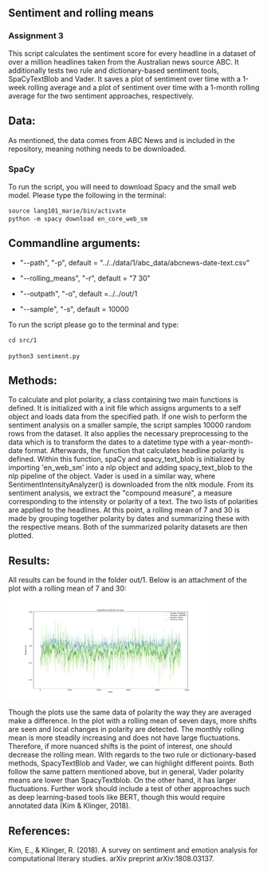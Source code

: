 ## Sentiment and rolling means
### Assignment 3

This script calculates the sentiment score for every headline in a dataset of over a million headlines taken from the Australian news source ABC. It additionally tests two rule and dictionary-based sentiment tools, SpaCyTextBlob and Vader. It saves a plot of sentiment over time with a 1-week rolling average and a plot of sentiment over time with a 1-month rolling average for the two sentiment approaches, respectively.

## Data:
As mentioned, the data comes from ABC News and is included in the repository, meaning nothing needs to be downloaded.
### SpaCy
To run the script, you will need to download Spacy and the small web model. Please type the following in the terminal:

```
source lang101_marie/bin/activate
python -m spacy download en_core_web_sm
```

## Commandline arguments:

- "--path", "-p", default = "../../data/1/abc_data/abcnews-date-text.csv"
    
- "--rolling_means", "-r", default = "7 30"
    
- "--outpath", "-o", default =../../out/1

- "--sample", "-s", default = 10000

To run the script please go to the terminal and type:

```
cd src/1

python3 sentiment.py

```

## Methods: 
To calculate and plot polarity, a class containing two main functions is defined. It is initialized with a init file which assigns arguments to a self object and loads data from the specified path. If one wish to perform the sentiment analysis on a smaller sample, the script samples 10000 random rows from the dataset. It also applies the necessary preprocessing to the data which is to transform the dates to a datetime type with a year-month-date format. Afterwards, the function that calculates headline polarity is defined. Within this function, spaCy and spacy_text_blob is initialized by importing 'en_web_sm' into a nlp object and adding spacy_text_blob to the nlp pipeline of the object. Vader is used in a similar way, where SentimentIntensityAnalyzer() is downloaded from the nltk module. From its sentiment analysis, we extract the "compound measure", a measure corresponding to the intensity or polarity of a text. The two lists of polarities are applied to the headlines. At this point, a rolling mean of 7 and 30 is made by grouping together polarity by dates and summarizing these with the respective means. Both of the summarized polarity datasets are then plotted.

## Results: 
All results can be found in the folder out/1. Below is an attachment of the plot with a rolling mean of 7 and 30:

<p align="left">
    <img src="../../out/1/polarity_plot.png" alt="Logo" width="400" height="200">
  </p>

Though the plots use the same data of polarity the way they are averaged make a difference. In the plot with a rolling mean of seven days, more shifts are seen and local changes in polarity are detected. The monthly rolling mean is more steadily increasing and does not have large fluctuations. Therefore, if more nuanced shifts is the point of interest, one should decrease the rolling mean. With regards to the two rule or dictionary-based methods, SpacyTextBlob and Vader, we can highlight different points. Both follow the same pattern mentioned above, but in general, Vader polarity means are lower than SpacyTextblob. On the other hand, it has larger fluctuations. Further work should include a test of other approaches such as deep
learning-based tools like BERT, though this would require annotated data (Kim & Klinger, 2018).

## References:

Kim, E., & Klinger, R. (2018). A survey on sentiment and emotion analysis for computational literary studies. arXiv preprint arXiv:1808.03137.